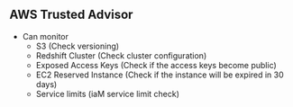## AWS Trusted Advisor

- Can monitor
  - S3 (Check versioning)
  - Redshift Cluster (Check cluster configuration)
  - Exposed Access Keys (Check if the access keys become public)
  - EC2 Reserved Instance (Check if the instance will be expired in 30 days)
  - Service limits (iaM service limit check)
